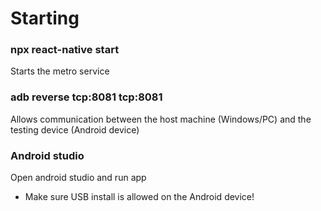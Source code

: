 # Starting

### npx react-native start
Starts the metro service

### adb reverse tcp:8081 tcp:8081
Allows communication between the host machine (Windows/PC) and the testing device (Android device)

### Android studio
Open android studio and run app
- Make sure USB install is allowed on the Android device!